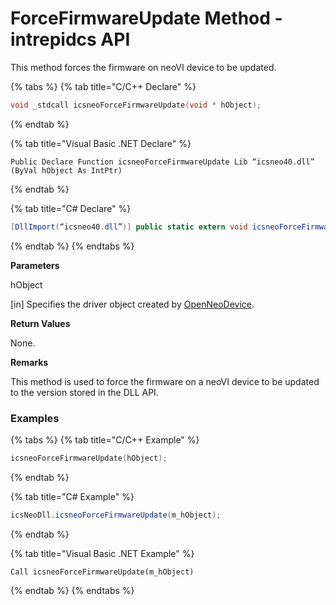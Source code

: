 # ForceFirmwareUpdate Method - intrepidcs API

This method forces the firmware on neoVI device to be updated.

{% tabs %}
{% tab title="C/C++ Declare" %}
```cpp
void _stdcall icsneoForceFirmwareUpdate(void * hObject);
```
{% endtab %}

{% tab title="Visual Basic .NET Declare" %}
```vbnet
Public Declare Function icsneoForceFirmwareUpdate Lib “icsneo40.dll” (ByVal hObject As IntPtr)
```
{% endtab %}

{% tab title="C# Declare" %}
```csharp
[DllImport(“icsneo40.dll”)] public static extern void icsneoForceFirmwareUpdate(IntPtr hObject);
```
{% endtab %}
{% endtabs %}

**Parameters**

hObject

\[in] Specifies the driver object created by [OpenNeoDevice](../../basic-functions-overview-intrepidcs-api/openneodevice-method-intrepidcs-api.md).

**Return Values**

None.

**Remarks**

This method is used to force the firmware on a neoVI device to be updated to the version stored in the DLL API.

### Examples

{% tabs %}
{% tab title="C/C++ Example" %}
```cpp
icsneoForceFirmwareUpdate(hObject);
```
{% endtab %}

{% tab title="C# Example" %}
```csharp
icsNeoDll.icsneoForceFirmwareUpdate(m_hObject);
```
{% endtab %}

{% tab title="Visual Basic .NET Example" %}
```vbnet
Call icsneoForceFirmwareUpdate(m_hObject)
```
{% endtab %}
{% endtabs %}
